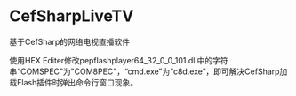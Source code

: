 # CefSharpLiveTV
基于CefSharp的网络电视直播软件

使用HEX Editer修改pepflashplayer64_32_0_0_101.dll中的字符串“COMSPEC”为"COM8PEC"，“cmd.exe”为“c8d.exe”，即可解决CefSharp加载Flash插件时弹出命令行窗口现象。
